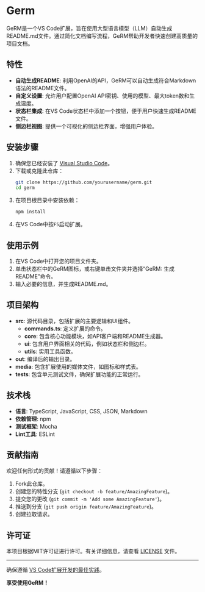 # Germ

GeRM是一个VS Code扩展，旨在使用大型语言模型（LLM）自动生成README.md文件。通过简化文档编写流程，GeRM帮助开发者快速创建高质量的项目文档。

## 特性

- **自动生成README**: 利用OpenAI的API，GeRM可以自动生成符合Markdown语法的README文件。
- **自定义设置**: 允许用户配置OpenAI API密钥、使用的模型、最大token数和生成温度。
- **状态栏集成**: 在VS Code状态栏中添加一个按钮，便于用户快速生成README文件。
- **侧边栏视图**: 提供一个可视化的侧边栏界面，增强用户体验。

## 安装步骤

1. 确保您已经安装了 [Visual Studio Code](https://code.visualstudio.com/)。
2. 下载或克隆此仓库：
   ```bash
   git clone https://github.com/yourusername/germ.git
   cd germ
   ```
3. 在项目根目录中安装依赖：
   ```bash
   npm install
   ```
4. 在VS Code中按`F5`启动扩展。

## 使用示例

1. 在VS Code中打开您的项目文件夹。
2. 单击状态栏中的GeRM图标，或右键单击文件夹并选择“GeRM: 生成README”命令。
3. 输入必要的信息，并生成README.md。

## 项目架构

- **src**: 源代码目录，包括扩展的主要逻辑和UI组件。
  - **commands.ts**: 定义扩展的命令。
  - **core**: 包含核心功能模块，如API客户端和README生成器。
  - **ui**: 包含用户界面相关的代码，例如状态栏和侧边栏。
  - **utils**: 实用工具函数。
- **out**: 编译后的输出目录。
- **media**: 包含扩展使用的媒体文件，如图标和样式表。
- **tests**: 包含单元测试文件，确保扩展功能的正常运行。

## 技术栈

- **语言**: TypeScript, JavaScript, CSS, JSON, Markdown
- **依赖管理**: npm
- **测试框架**: Mocha
- **Lint工具**: ESLint

## 贡献指南

欢迎任何形式的贡献！请遵循以下步骤：

1. Fork此仓库。
2. 创建您的特性分支 (`git checkout -b feature/AmazingFeature`)。
3. 提交您的更改 (`git commit -m 'Add some AmazingFeature'`)。
4. 推送到分支 (`git push origin feature/AmazingFeature`)。
5. 创建拉取请求。

## 许可证

本项目根据MIT许可证进行许可。有关详细信息，请查看 [LICENSE](LICENSE) 文件。

---

确保遵循 [VS Code扩展开发的最佳实践](https://code.visualstudio.com/api/references/extension-guidelines)。

**享受使用GeRM！**